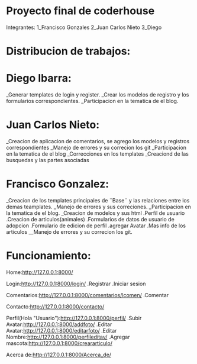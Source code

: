 # Proyecto final de coderhouse
Integrantes:
1_Francisco Gonzales
2_Juan Carlos Nieto
3_Diego 


# Distribucion de trabajos:

# Diego Ibarra:
  _Generar templates de login y register.
  _Crear los modelos de registro y los formularios correspondientes.
  _Participacion en la tematica de el blog.

# Juan Carlos Nieto:
  _Creacion de aplicacion de comentarios, se agrego los modelos y registros correspondientes
  _Manejo de errores y su correcion los git
  _Participacion en la tematica de el blog
  _Correcciones en los templates
  _Creaciond de las busquedas y las partes asociadas
  
# Francisco Gonzalez:
  _Creacion de los templates principales de ¨Base¨ y las relaciones entre los demas teamplates.
  _Manejo de errores y sus correciones.
  _Participacion en la tematica de el blog.
  _Creacion de modelos y sus html
    .Perfil de usuario
    .Creacion de articulos(animales)
    .Formularios de datos de usuario de adopcion
    .Formulario de edicion de perfil
    .agregar Avatar
    .Mas info de los articulos
  __Manejo de errores y su correcion los git.


# Funcionamiento:

Home:http://127.0.0.1:8000/

Login:http://127.0.0.1:8000/login/
  .Registrar
  .Iniciar sesion

Comentarios:http://127.0.0.1:8000/comentarios/lcomen/
  .Comentar

Contacto:http://127.0.0.1:8000/contacto/

Perfil(Hola "Usuario"):http://127.0.0.1:8000/perfil/
  .Subir Avatar:http://127.0.0.1:8000/addfoto/
  .Editar Avatar:http://127.0.0.1:8000/editarfoto/
  .Editar Nombre:http://127.0.0.1:8000/perfileditav/
  .Agregar mascota:http://127.0.0.1:8000/creararticulo/
  
Acerca de:http://127.0.0.1:8000/Acerca_de/